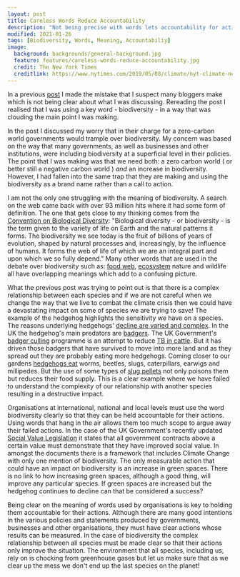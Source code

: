 ```yaml
---
layout: post
title: Careless Words Reduce Accountability
description: "Not being precise with words lets accountability for actions off the hook."
modified: 2021-01-26
tags: [Biodiversity, Words, Meaning, Accountabiliy]
image:
  background: backgrounds/general-background.jpg
  feature: features/careless-words-reduce-accountability.jpg
  credit: The New York Times
  creditlink: https://www.nytimes.com/2019/05/08/climate/nyt-climate-newsletter.html
---
```

In a previous [post](http://dtinblack.github.io/biodiversity-in-crisis/) I made the mistake that I suspect many bloggers make which is not being clear about what I was discussing. Rereading the post I realised that I was using a key word - biodiversity - in a way that was clouding the main point I was making.

In the post I discussed my worry that in their charge for a zero-carbon world governments would trample over biodiversity.  My concern was based on the way that many governments, as well as businesses and other institutions, were including biodiversity at a superficial level in their policies. The point that I was making was that we need both: a zero carbon world ( or better still a negative carbon world ) <i>and</i> an increase in biodiversity. However, I had fallen into the same trap that they are making and using the biodiversity as a brand name rather than a call to action.

I am not the only one struggling with the meaning of biodiversity. A search on the web came back with over 93 million hits where it had some form of definition.  The one that gets close to my thinking comes from the [Convention on Biological Diversity](https://www.cbd.int/convention/guide/): "Biological diversity - or biodiversity - is the term given to the variety of life on Earth and the natural patterns it forms. The biodiversity we see today is the fruit of billions of years of evolution, shaped by natural processes and, increasingly, by the influence of humans. It forms the web of life of which we are an integral part and upon which we so fully depend." Many other words that are used in the debate over biodiversity such as: [food web](https://www.nature.com/scitable/knowledge/library/food-web-concept-and-applications-84077181/), [ecosystem](https://en.wikipedia.org/wiki/Ecosystem) nature and wildlife all have overlapping meanings which add to a confusing picture.

What the previous post was trying to point out is that there is a complex relationship between each species and if we are not careful when we change the way that we live to combat the climate crisis then we could have a devastating impact on some of species we are trying to save! The example of the hedgehog highlights the sensitivity we have on a species. The reasons underlying hedgehogs' [decline are varied and complex](http://www.bbc.co.uk/earth/story/20150818-living-with-hedgehog). In the UK the hedgehog's main predators are [badgers](https://www.hedgehogstreet.org/predators/). The UK Government's [badger culling](https://www.independent.co.uk/environment/culling-badgers-bovine-tuberculolsis-tb-cull-defra-a9147766.html) programme is an attempt to reduce [TB in cattle](https://www.daera-ni.gov.uk/articles/what-bovine-tuberculosis). But it has driven those badgers that have survived to move into more land and as they spread out they are probably eating more hedgehogs. Coming closer to our gardens [hedgehogs eat](https://www.hedgehogstreet.org/about-hedgehogs/diet/) worms, beetles, slugs, caterpillars, earwigs and millipedes.  But the use of some types of [slug pellets](https://www.britishhedgehogs.org.uk/helping-hedgehog/) not only poisons them but reduces their food supply. This is a clear example where we have failed to understand the complexity of our relationship with another species resulting in a destructive impact.

Organisations at international, national and local levels must use the word biodiversity clearly so that they can be held accountable for their actions. Using words that hang in the air allows them too much scope to argue away their failed actions. In the case of the UK Government's recently updated [Social Value Legislation](https://www.gov.uk/government/publications/procurement-policy-note-0620-taking-account-of-social-value-in-the-award-of-central-government-contracts) it states that all government contracts above a certain value must demonstrate that they have improved social value. In amongst the documents there is a framework that includes Climate Change with only one mention of biodiversity. The only measurable action that could have an impact on biodiversity is an increase in green spaces. There is no link to how increasing green spaces, although a good thing,  will improve any particular species. If green spaces are increased but the hedgehog continues to decline can that be considered a success?

Being clear on the meaning of words used by organisations is key to holding them accountable for their actions. Although there are many good intentions in the various policies and statements produced by governments, businesses and other organisations, they must have clear actions whose results can be measured. In the case of biodiversity the complex relationship between all species must be made clear so that their actions only improve the situation. The environment that all species, including us, rely on is chocking from greenhouse gases but let us make sure that as we clear up the mess we don't end up the last species on the planet!
